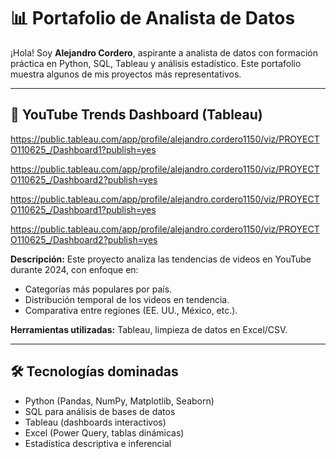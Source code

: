 
# 📊 Portafolio de Analista de Datos

¡Hola! Soy **Alejandro Cordero**, aspirante a analista de datos con formación práctica en Python, SQL, Tableau y análisis estadístico. Este portafolio muestra algunos de mis proyectos más representativos.

---

## 🔹 YouTube Trends Dashboard (Tableau)
https://public.tableau.com/app/profile/alejandro.cordero1150/viz/PROYECTO110625_/Dashboard1?publish=yes

https://public.tableau.com/app/profile/alejandro.cordero1150/viz/PROYECTO110625_/Dashboard2?publish=yes

https://public.tableau.com/app/profile/alejandro.cordero1150/viz/PROYECTO110625_/Dashboard1?publish=yes

https://public.tableau.com/app/profile/alejandro.cordero1150/viz/PROYECTO110625_/Dashboard2?publish=yes

**Descripción:**
Este proyecto analiza las tendencias de videos en YouTube durante 2024, con enfoque en:
- Categorías más populares por país.
- Distribución temporal de los videos en tendencia.
- Comparativa entre regiones (EE. UU., México, etc.).

**Herramientas utilizadas:** Tableau, limpieza de datos en Excel/CSV.

---

## 🛠️ Tecnologías dominadas
- Python (Pandas, NumPy, Matplotlib, Seaborn)
- SQL para análisis de bases de datos
- Tableau (dashboards interactivos)
- Excel (Power Query, tablas dinámicas)
- Estadística descriptiva e inferencial
